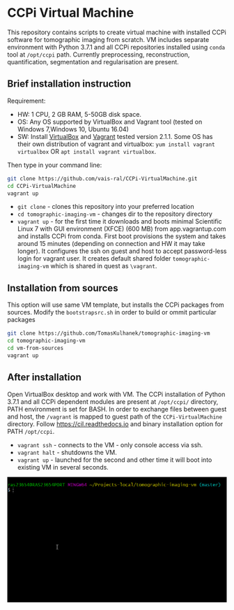 # CCPi Virtual Machine
This repository contains scripts to create virtual machine with installed CCPi software for tomographic imaging from scratch. VM includes separate environment with Python 3.7.1 and all CCPi repositories installed using `conda` tool at `/opt/ccpi` path.
Currently preprocessing, reconstruction, quantification, segmentation and regularisation are present.

## Brief installation instruction 
Requirement: 
- HW: 1 CPU, 2 GB RAM, 5-50GB disk space.
- OS: Any OS supported by VirtualBox and Vagrant tool (tested on Windows 7,Windows 10, Ubuntu 16.04)
- SW: Install [VirtualBox](https://www.virtualbox.org/wiki/Downloads) and [Vagrant](https://www.vagrantup.com/downloads.html) tested version 2.1.1. Some OS has their own distribution of vagrant and virtualbox: `yum install vagrant virtualbox` OR `apt install vagrant virtualbox`.

Then type in your command line:

```bash
git clone https://github.com/vais-ral/CCPi-VirtualMachine.git
cd CCPi-VirtualMachine
vagrant up
```
- `git clone` - clones this repository into your preferred location 
- `cd tomographic-imaging-vm` - changes dir to the repository directory
- `vagrant up` - for the first time it downloads and boots minimal Scientific Linux 7 with GUI environment (XFCE) (600 MB) from app.vagrantup.com and installs CCPi from conda. First boot provisions the system and takes around 15 minutes (depending on connection and HW it may take longer). It configures the ssh on guest and host to accept password-less login for vagrant user. It creates default shared folder `tomographic-imaging-vm` which is shared in quest as `\vagrant`. 

## Installation from sources
This option will use same VM template, but installs the CCPi packages from sources. Modify the `bootstrapsrc.sh` in order to build or ommit particular packages
```bash
git clone https://github.com/TomasKulhanek/tomographic-imaging-vm
cd tomographic-imaging-vm
cd vm-from-sources
vagrant up
```

## After installation
Open VirtualBox desktop and work with VM. The CCPi installation of Python 3.7.1 and all CCPi dependent modules are present at `/opt/ccpi/` directory, PATH environment is set for BASH. In order to exchange files between guest and host, the `/vagrant` is mapped to guest path of the `CCPi-VirtualMachine` directory. 
Follow https://cil.readthedocs.io and binary installation option for PATH `/opt/ccpi`.

- `vagrant ssh` - connects to the VM - only console access via ssh.
- `vagrant halt` - shutdowns the VM.
- `vagrant up` - launched for the second and other time it will boot into existing VM in several seconds.

![Vagrant up screenshot](/vagrantupscreen.gif)
